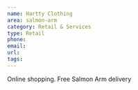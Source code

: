 ```yaml
---
name: Hartty Clothing
area: salmon-arm
category: Retail & Services
type: Retail
phone: 
email: 
url: 
tags:
---
```


Online shopping. Free Salmon Arm delivery